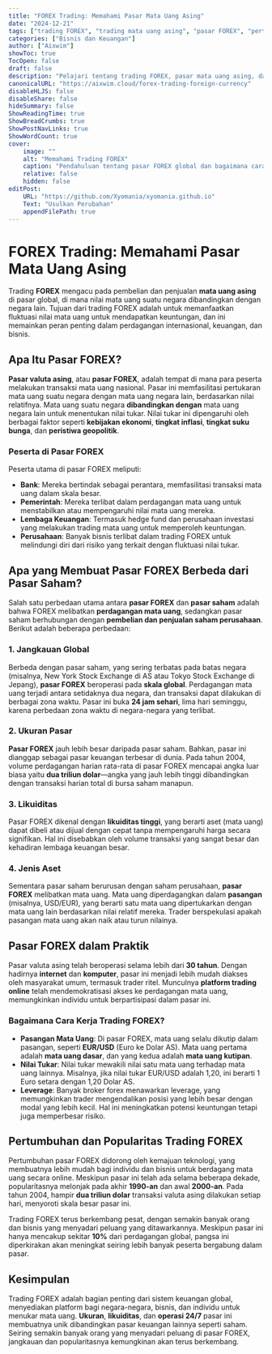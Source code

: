 ```yaml
---
title: "FOREX Trading: Memahami Pasar Mata Uang Asing"
date: "2024-12-21"
tags: ["trading FOREX", "trading mata uang asing", "pasar FOREX", "pertukaran mata uang", "dasar-dasar pasar FOREX"]
categories: ["Bisnis dan Keuangan"]
author: ["Aixwim"]
showToc: true
TocOpen: false
draft: false
description: "Pelajari tentang trading FOREX, pasar mata uang asing, dan bagaimana cara kerjanya yang berbeda dari pasar saham. Jelajahi ukurannya, para peserta, dan bagaimana perdagangan mata uang bekerja secara global."
canonicalURL: "https://aixwim.cloud/forex-trading-foreign-currency"
disableHLJS: false
disableShare: false
hideSummary: false
ShowReadingTime: true
ShowBreadCrumbs: true
ShowPostNavLinks: true
ShowWordCount: true
cover:
    image: ""
    alt: "Memahami Trading FOREX"
    caption: "Pendahuluan tentang pasar FOREX global dan bagaimana cara kerjanya."
    relative: false
    hidden: false
editPost:
    URL: "https://github.com/Xyomania/xyomania.github.io"
    Text: "Usulkan Perubahan"
    appendFilePath: true
---
```


# FOREX Trading: Memahami Pasar Mata Uang Asing

Trading **FOREX** mengacu pada pembelian dan penjualan **mata uang asing** di pasar global, di mana nilai mata uang suatu negara dibandingkan dengan negara lain. Tujuan dari trading FOREX adalah untuk memanfaatkan fluktuasi nilai mata uang untuk mendapatkan keuntungan, dan ini memainkan peran penting dalam perdagangan internasional, keuangan, dan bisnis.

## Apa Itu Pasar FOREX?

**Pasar valuta asing**, atau **pasar FOREX**, adalah tempat di mana para peserta melakukan transaksi mata uang nasional. Pasar ini memfasilitasi pertukaran mata uang suatu negara dengan mata uang negara lain, berdasarkan nilai relatifnya. Mata uang suatu negara **dibandingkan dengan** mata uang negara lain untuk menentukan nilai tukar. Nilai tukar ini dipengaruhi oleh berbagai faktor seperti **kebijakan ekonomi**, **tingkat inflasi**, **tingkat suku bunga**, dan **peristiwa geopolitik**.

### Peserta di Pasar FOREX

Peserta utama di pasar FOREX meliputi:
- **Bank**: Mereka bertindak sebagai perantara, memfasilitasi transaksi mata uang dalam skala besar.
- **Pemerintah**: Mereka terlibat dalam perdagangan mata uang untuk menstabilkan atau mempengaruhi nilai mata uang mereka.
- **Lembaga Keuangan**: Termasuk hedge fund dan perusahaan investasi yang melakukan trading mata uang untuk memperoleh keuntungan.
- **Perusahaan**: Banyak bisnis terlibat dalam trading FOREX untuk melindungi diri dari risiko yang terkait dengan fluktuasi nilai tukar.

## Apa yang Membuat Pasar FOREX Berbeda dari Pasar Saham?

Salah satu perbedaan utama antara **pasar FOREX** dan **pasar saham** adalah bahwa FOREX melibatkan **perdagangan mata uang**, sedangkan pasar saham berhubungan dengan **pembelian dan penjualan saham perusahaan**. Berikut adalah beberapa perbedaan:

### 1. **Jangkauan Global**
Berbeda dengan pasar saham, yang sering terbatas pada batas negara (misalnya, New York Stock Exchange di AS atau Tokyo Stock Exchange di Jepang), **pasar FOREX** beroperasi pada **skala global**. Perdagangan mata uang terjadi antara setidaknya dua negara, dan transaksi dapat dilakukan di berbagai zona waktu. Pasar ini buka **24 jam sehari**, lima hari seminggu, karena perbedaan zona waktu di negara-negara yang terlibat.

### 2. **Ukuran Pasar**
**Pasar FOREX** jauh lebih besar daripada pasar saham. Bahkan, pasar ini dianggap sebagai pasar keuangan terbesar di dunia. Pada tahun 2004, volume perdagangan harian rata-rata di pasar FOREX mencapai angka luar biasa yaitu **dua triliun dolar**—angka yang jauh lebih tinggi dibandingkan dengan transaksi harian total di bursa saham manapun.

### 3. **Likuiditas**
Pasar FOREX dikenal dengan **likuiditas tinggi**, yang berarti aset (mata uang) dapat dibeli atau dijual dengan cepat tanpa mempengaruhi harga secara signifikan. Hal ini disebabkan oleh volume transaksi yang sangat besar dan kehadiran lembaga keuangan besar.

### 4. **Jenis Aset**
Sementara pasar saham berurusan dengan saham perusahaan, **pasar FOREX** melibatkan mata uang. Mata uang diperdagangkan dalam **pasangan** (misalnya, USD/EUR), yang berarti satu mata uang dipertukarkan dengan mata uang lain berdasarkan nilai relatif mereka. Trader berspekulasi apakah pasangan mata uang akan naik atau turun nilainya.

## Pasar FOREX dalam Praktik

Pasar valuta asing telah beroperasi selama lebih dari **30 tahun**. Dengan hadirnya **internet** dan **komputer**, pasar ini menjadi lebih mudah diakses oleh masyarakat umum, termasuk trader ritel. Munculnya **platform trading online** telah mendemokratisasi akses ke perdagangan mata uang, memungkinkan individu untuk berpartisipasi dalam pasar ini.

### Bagaimana Cara Kerja Trading FOREX?

- **Pasangan Mata Uang**: Di pasar FOREX, mata uang selalu dikutip dalam pasangan, seperti **EUR/USD** (Euro ke Dolar AS). Mata uang pertama adalah **mata uang dasar**, dan yang kedua adalah **mata uang kutipan**.
- **Nilai Tukar**: Nilai tukar mewakili nilai satu mata uang terhadap mata uang lainnya. Misalnya, jika nilai tukar EUR/USD adalah 1,20, ini berarti 1 Euro setara dengan 1,20 Dolar AS.
- **Leverage**: Banyak broker forex menawarkan leverage, yang memungkinkan trader mengendalikan posisi yang lebih besar dengan modal yang lebih kecil. Hal ini meningkatkan potensi keuntungan tetapi juga memperbesar risiko.

## Pertumbuhan dan Popularitas Trading FOREX

Pertumbuhan pasar FOREX didorong oleh kemajuan teknologi, yang membuatnya lebih mudah bagi individu dan bisnis untuk berdagang mata uang secara online. Meskipun pasar ini telah ada selama beberapa dekade, popularitasnya melonjak pada akhir **1990-an** dan awal **2000-an**. Pada tahun 2004, hampir **dua triliun dolar** transaksi valuta asing dilakukan setiap hari, menyoroti skala besar pasar ini.

Trading FOREX terus berkembang pesat, dengan semakin banyak orang dan bisnis yang menyadari peluang yang ditawarkannya. Meskipun pasar ini hanya mencakup sekitar **10%** dari perdagangan global, pangsa ini diperkirakan akan meningkat seiring lebih banyak peserta bergabung dalam pasar.

## Kesimpulan

Trading FOREX adalah bagian penting dari sistem keuangan global, menyediakan platform bagi negara-negara, bisnis, dan individu untuk menukar mata uang. **Ukuran**, **likuiditas**, dan **operasi 24/7** pasar ini membuatnya unik dibandingkan pasar keuangan lainnya seperti saham. Seiring semakin banyak orang yang menyadari peluang di pasar FOREX, jangkauan dan popularitasnya kemungkinan akan terus berkembang.
